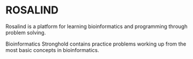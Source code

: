 # ROSALIND
Rosalind is a platform for learning bioinformatics and programming through problem solving.

Bioinformatics Stronghold contains practice problems working up from the most basic concepts in bioinformatics.
